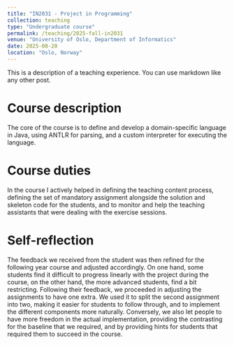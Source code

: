 ```yaml
---
title: "IN2031 - Project in Programming"
collection: teaching
type: "Undergraduate course"
permalink: /teaching/2025-fall-in2031
venue: "University of Oslo, Department of Informatics"
date: 2025-08-20
location: "Oslo, Norway"
---
```


This is a description of a teaching experience. You can use markdown like any other post.

Course description
======
The core of the course is to define and develop a domain-specific language in Java, using ANTLR for parsing, and a custom interpreter for executing the language.

Course duties
======

In the course I actively helped in defining the teaching content process, defining the set of mandatory assignment alongside the solution and skeleton code for the students, and to monitor and help the teaching assistants that were dealing with the exercise sessions.

Self-reflection
======

The feedback we received from the student was then refined for the following year course and adjusted accordingly. On one hand, some students find it difficult to progress linearly with the project during the course, on the other hand, the more advanced students, find a bit restricting. Following their feedback, we proceeded in adjusting the assignments to have one extra. We used it to split the second assignment into two, making it easier for students to follow through, and to implement the different components more naturally. Conversely, we also let people to have more freedom in the actual implementation, providing the contrasting for the baseline that we required, and by providing hints for students that required them to succeed in the course.
